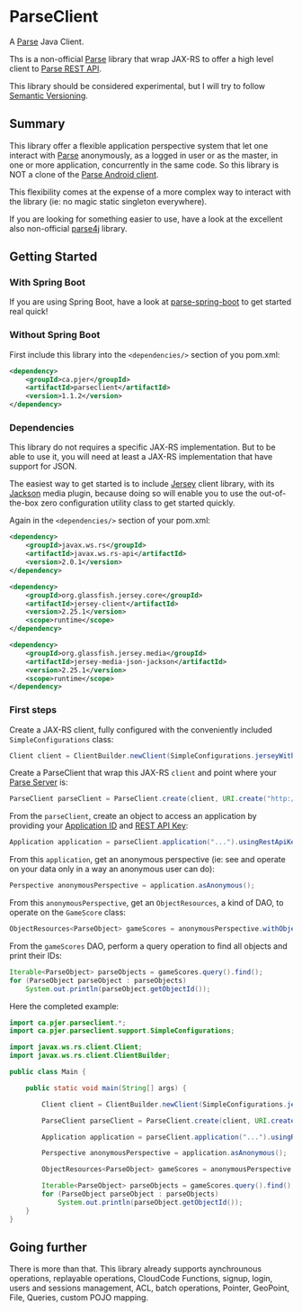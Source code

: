 # ParseClient

A [Parse](http://parseplatform.org/) Java Client.

Ths is a non-official [Parse](http://parseplatform.org/) library that wrap JAX-RS to offer a high level client to [Parse REST API](http://parseplatform.org/docs/rest/guide/).

This library should be considered experimental, but I will try to follow [Semantic Versioning](http://semver.org/).

## Summary 

This library offer a flexible application perspective system that let one interact with [Parse](http://parseplatform.org/) anonymously, as a logged in user or as the master, in one or more application, concurrently in the same code. So this library is NOT a clone of the [Parse Android client](http://parseplatform.org/docs/android/guide/).

This flexibility comes at the expense of a more complex way to interact with the library (ie: no magic static singleton everywhere).

If you are looking for something easier to use, have a look at the excellent also non-official [parse4j](https://github.com/thiagolocatelli/parse4j) library.

## Getting Started

### With Spring Boot

If you are using Spring Boot, have a look at [parse-spring-boot](https://github.com/pierredavidbelanger/parse-spring-boot) to get started real quick!

### Without Spring Boot

First include this library into the `<dependencies/>` section of you pom.xml:

```xml
<dependency>
    <groupId>ca.pjer</groupId>
    <artifactId>parseclient</artifactId>
    <version>1.1.2</version>
</dependency>
```

### Dependencies

This library do not requires a specific JAX-RS implementation. But to be able to use it, you will need at least a JAX-RS implementation that have support for JSON.

The easiest way to get started is to include [Jersey](https://jersey.java.net/) client library, with its [Jackson](http://wiki.fasterxml.com/JacksonHome) media plugin, because doing so will enable you to use the out-of-the-box zero configuration utility class to get started quickly.

Again in the `<dependencies/>` section of your pom.xml:

```xml
<dependency>
    <groupId>javax.ws.rs</groupId>
    <artifactId>javax.ws.rs-api</artifactId>
    <version>2.0.1</version>
</dependency>

<dependency>
    <groupId>org.glassfish.jersey.core</groupId>
    <artifactId>jersey-client</artifactId>
    <version>2.25.1</version>
    <scope>runtime</scope>
</dependency>

<dependency>
    <groupId>org.glassfish.jersey.media</groupId>
    <artifactId>jersey-media-json-jackson</artifactId>
    <version>2.25.1</version>
    <scope>runtime</scope>
</dependency>
```

### First steps

Create a JAX-RS client, fully configured with the conveniently included `SimpleConfigurations` class:

```java
Client client = ClientBuilder.newClient(SimpleConfigurations.jerseyWithJackson());

```

Create a ParseClient that wrap this JAX-RS `client` and point where your [Parse Server](https://github.com/ParsePlatform/parse-server) is:
 
```java
ParseClient parseClient = ParseClient.create(client, URI.create("http://localhost:1337/parse"));
```

From the `parseClient`, create an object to access an application by providing your [Application ID](https://github.com/ParsePlatform/parse-server#basic-options) and [REST API Key](https://github.com/ParsePlatform/parse-server#client-key-options):
 
```java
Application application = parseClient.application("...").usingRestApiKey("...");
```

From this `application`, get an anonymous perspective (ie: see and operate on your data only in a way an anonymous user can do):

```java
Perspective anonymousPerspective = application.asAnonymous();
```

From this `anonymousPerspective`, get an `ObjectResources`, a kind of DAO, to operate on the `GameScore` class:

```java
ObjectResources<ParseObject> gameScores = anonymousPerspective.withObjects("GameScore");

```

From the `gameScores` DAO, perform a query operation to find all objects and print their IDs:

```java
Iterable<ParseObject> parseObjects = gameScores.query().find();
for (ParseObject parseObject : parseObjects)
    System.out.println(parseObject.getObjectId());

```

Here the completed example:

```java
import ca.pjer.parseclient.*;
import ca.pjer.parseclient.support.SimpleConfigurations;

import javax.ws.rs.client.Client;
import javax.ws.rs.client.ClientBuilder;

public class Main {

	public static void main(String[] args) {

		Client client = ClientBuilder.newClient(SimpleConfigurations.jerseyWithJackson());

		ParseClient parseClient = ParseClient.create(client, URI.create("http://localhost:1337/parse"));

		Application application = parseClient.application("...").usingRestApiKey("...");

		Perspective anonymousPerspective = application.asAnonymous();

		ObjectResources<ParseObject> gameScores = anonymousPerspective.withObjects("GameScore");

		Iterable<ParseObject> parseObjects = gameScores.query().find();
		for (ParseObject parseObject : parseObjects)
			System.out.println(parseObject.getObjectId());
	}
}
```

## Going further

There is more than that. This library already supports aynchrounous operations, replayable operations, CloudCode Functions, signup, login, users and sessions management, ACL, batch operations, Pointer, GeoPoint, File, Queries, custom POJO mapping.
